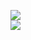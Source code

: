 [![](https://img.shields.io/badge/Made%20With-Github%20Spray-lightgrey.svg?style=for-the-badge&logo=github)](https://github.com/Annihil/github-spray#25693)  
[![](https://i.imgur.com/2DrTn0Z.gif)](https://github.com/Annihil/github-spray)